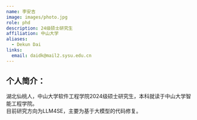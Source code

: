 ```yaml
---
name: 李安吉
image: images/photo.jpg
role: phd
description: 24级硕士研究生
affiliation: 中山大学
aliases:
  - Dekun Dai
links:
  email: daidk@mail2.sysu.edu.cn
---
```


## 个人简介：
湖北仙桃人，中山大学软件工程学院2024级硕士研究生，本科就读于中山大学智能工程学院。  
目前研究方向为LLM4SE，主要为基于大模型的代码修复。  

